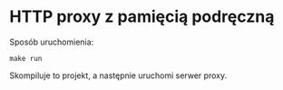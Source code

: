 # HTTP proxy z pamięcią podręczną

Sposób uruchomienia:
```
make run
```

Skompiluje to projekt, a następnie uruchomi serwer proxy.